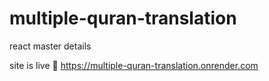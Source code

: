 # multiple-quran-translation
react master details

site is live 🎉
https://multiple-quran-translation.onrender.com


